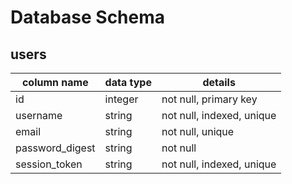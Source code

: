 # Database Schema

## users
column name     | data type | details
----------------|-----------|-----------------
id              | integer   | not null, primary key
username        | string    | not null, indexed, unique
email           | string    | not null, unique
password_digest | string    | not null
session_token   | string    | not null, indexed, unique
